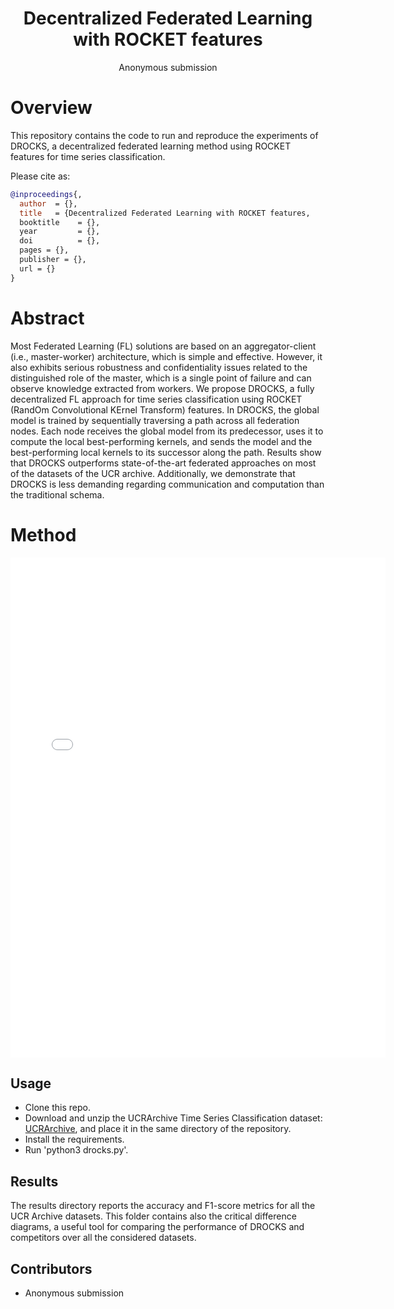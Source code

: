 <div align="center">

# Decentralized Federated Learning with ROCKET features
Anonymous submission
</div>

# Overview

This repository contains the code to run and reproduce the experiments of DROCKS, a decentralized federated learning method using ROCKET features for time series classification. 

Please cite as:

```bibtex
@inproceedings{,
  author  = {},
  title   = {Decentralized Federated Learning with ROCKET features,
  booktitle    = {},
  year         = {},
  doi          = {},
  pages = {},
  publisher = {},
  url = {}
}
```

# Abstract
Most Federated Learning (FL) solutions are based on an aggregator-client (i.e., master-worker) architecture, which is simple and effective. However, it also exhibits serious robustness and confidentiality issues related to the distinguished role of the master, which is a single point of failure and can observe knowledge extracted from workers. We propose DROCKS, a fully decentralized FL approach for time series classification using ROCKET (RandOm Convolutional KErnel Transform) features. In DROCKS, the global model is trained by sequentially traversing a path across all federation nodes. Each node receives the global model from its predecessor, uses it to compute the local best-performing kernels, and sends the model and the best-performing local kernels to its successor along the path. Results show that DROCKS outperforms state-of-the-art federated approaches on most of the datasets of the UCR archive. Additionally, we demonstrate that DROCKS is less demanding regarding communication and computation than the traditional schema. 

# Method
<p style="text-align: center;">
  <embed src="results/method.pdf" width="600" height="800" type="application/pdf" />
</p>

## Usage
- Clone this repo.
- Download and unzip the UCRArchive Time Series Classification dataset: [UCRArchive](https://www.cs.ucr.edu/%7Eeamonn/time_series_data_2018/), and place it in the same directory of the repository.
- Install the requirements. 
- Run 'python3 drocks.py'.

## Results
The results directory reports the accuracy and F1-score metrics for all the UCR Archive datasets. This folder contains also the critical difference diagrams, a useful tool for comparing the performance of DROCKS and competitors over all the considered datasets.


## Contributors
* Anonymous submission